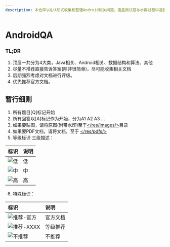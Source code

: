 ```yaml
---
description: 本仓库以Q/A形式收集和整理Android相关问题，涵盖面试题与水群过程中遇到的一些问题
---
```


# AndroidQA

### TL;DR

1. 顶层一共分为4大类，Java相关、Android相关、数据结构和算法、其他
2. 尽量不推荐直接告诉答案\(除非很简单\)，尽可能收集相关文档
3. 后期强烈考虑对文档进行评级。
4. 优先推荐官方文档。

## 暂行细则



1. 所有题目\[Q\]标记开始
2. 所有回答以\[A\]标记作为开始，分为A1 A2 A3 ...
3. 如果要贴图，请将原图\(附带水印\)至于[&lt;/res/images/&gt;](https://github.com/rabbitknight/AndroidInterview/tree/master/res/images)目录
4. 如果要PDF文档，请将文档，至于 [&lt;/res/pdfs/&gt;](https://github.com/rabbitknight/AndroidInterview/tree/master/res/pdfs)
5. 等级标识 三级描述：

| 标识 | 说明 |
| :--- | :--- |
| ![&#x4F4E;](https://img.shields.io/badge/level-BASE-green) | 低 |
| ![&#x4E2D;](https://img.shields.io/badge/level-MIDDLE-blue) | 中 |
| ![&#x9AD8;](https://img.shields.io/badge/level-HARD-red) | 高 |

6. 特殊标识：

| 标识 | 说明 |
| :--- | :--- |
| ![&#x63A8;&#x8350;-&#x5B98;&#x65B9;](https://img.shields.io/badge/rating-官方-orange) | 官方文档 |
| ![&#x63A8;&#x8350;-XXXX](https://img.shields.io/badge/rating-XXX-orange) | 等级推荐 |
| ![&#x4E0D;&#x63A8;&#x8350;](https://img.shields.io/badge/rating-不推荐-RED) | 不推荐 |



